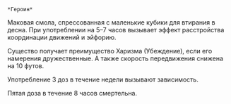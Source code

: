 	*Героин*

Маковая смола, спрессованная с маленькие кубики для втирания в десна. При употреблении на 5–7 часов вызывает эффект расстройства координации движений и эйфорию.

Существо получает преимущество Харизма (Убеждение), если его намерения дружественные. А также скорость передвижения снижена на 10 футов.

Употребление 3 доз в течение недели вызывают зависимость.

Пятая доза в течение 8 часов смертельна.